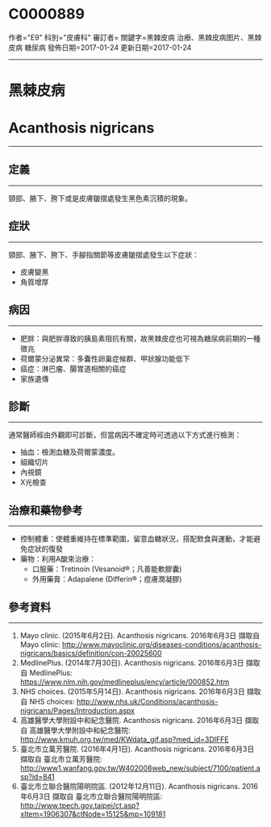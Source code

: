 # C0000889
作者="E9"
科別="皮膚科"
審訂者=
關鍵字=黑棘皮病 治療、黑棘皮病图片、黑棘皮病 糖尿病
發佈日期=2017-01-24
更新日期=2017-01-24

----------
# 黑棘皮病
# Acanthosis nigricans
----------
## 定義
----------

頸部、腋下、胯下或是皮膚皺摺處發生黑色素沉積的現象。

## 症狀
----------

頸部、腋下、胯下、手腳指關節等皮膚皺摺處發生以下症狀：

- 皮膚變黑
- 角質增厚
## 病因
----------
- 肥胖：與肥胖導致的胰島素阻抗有關，故黑棘皮症也可視為糖尿病前期的一種徵兆
- 荷爾蒙分泌異常：多囊性卵巢症候群、甲狀腺功能低下
- 癌症：淋巴瘤、腸胃道相關的癌症
- 家族遺傳 
## 診斷
----------

通常醫師經由外觀即可診斷，但當病因不確定時可透過以下方式進行檢測：

- 抽血：檢測血糖及荷爾蒙濃度。
- 組織切片
- 內視鏡
- X光檢查
## 治療和藥物參考
----------
- 控制體重：使體重維持在標準範圍，留意血糖狀況，搭配飲食與運動，才能避免症狀的復發
- 藥物：利用A酸來治療：
  - 口服藥：Tretinoin (Vesanoid®；凡善能軟膠囊) 
  - 外用藥膏：Adapalene (Differin®；痘膚潤凝膠)
## 參考資料
----------
1. Mayo clinic. (2015年6月2日). Acanthosis nigricans. 2016年6月3日 擷取自 Mayo clinic: 
  http://www.mayoclinic.org/diseases-conditions/acanthosis-nigricans/basics/definition/con-20025600
2. MedlinePlus. (2014年7月30日). Acanthosis nigricans. 2016年6月3日 擷取自 MedlinePlus: 
  https://www.nlm.nih.gov/medlineplus/ency/article/000852.htm
3. NHS choices. (2015年5月14日). Acanthosis nigricans. 2016年6月3日 擷取自 NHS choices: 
  http://www.nhs.uk/Conditions/acanthosis-nigricans/Pages/Introduction.aspx
4. 高雄醫學大學附設中和紀念醫院. Acanthosis nigricans. 2016年6月3日 擷取自 高雄醫學大學附設中和紀念醫院: 
  http://www.kmuh.org.tw/med/KWdata_gif.asp?med_id=3DIFFE
5. 臺北市立萬芳醫院. (2016年4月1日). Acanthosis nigricans. 2016年6月3日 擷取自 臺北市立萬芳醫院:
   http://www1.wanfang.gov.tw/W402008web_new/subject/7100/patient.asp?id=841
6. 臺北市立聯合醫院陽明院區. (2012年12月11日). Acanthosis nigricans. 2016年6月3日 擷取自 臺北市立聯合醫院陽明院區:
  http://www.tpech.gov.taipei/ct.asp?xItem=1906307&ctNode=15125&mp=109181

